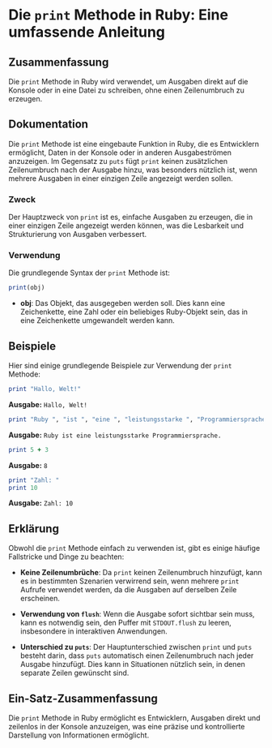 <!--
Meta Description: # Die `print` Methode in Ruby: Eine umfassende Anleitung ## Zusammenfassung Die `print` Methode in Ruby wird verwendet, um Ausgaben direkt auf die Kon...
Meta Keywords: print, die, ruby, eine, methode
-->

# Die `print` Methode in Ruby: Eine umfassende Anleitung

## Zusammenfassung
Die `print` Methode in Ruby wird verwendet, um Ausgaben direkt auf die Konsole oder in eine Datei zu schreiben, ohne einen Zeilenumbruch zu erzeugen.

## Dokumentation
Die `print` Methode ist eine eingebaute Funktion in Ruby, die es Entwicklern ermöglicht, Daten in der Konsole oder in anderen Ausgabeströmen anzuzeigen. Im Gegensatz zu `puts` fügt `print` keinen zusätzlichen Zeilenumbruch nach der Ausgabe hinzu, was besonders nützlich ist, wenn mehrere Ausgaben in einer einzigen Zeile angezeigt werden sollen.

### Zweck
Der Hauptzweck von `print` ist es, einfache Ausgaben zu erzeugen, die in einer einzigen Zeile angezeigt werden können, was die Lesbarkeit und Strukturierung von Ausgaben verbessert.

### Verwendung
Die grundlegende Syntax der `print` Methode ist:

```ruby
print(obj)
```

- **obj**: Das Objekt, das ausgegeben werden soll. Dies kann eine Zeichenkette, eine Zahl oder ein beliebiges Ruby-Objekt sein, das in eine Zeichenkette umgewandelt werden kann.

## Beispiele
Hier sind einige grundlegende Beispiele zur Verwendung der `print` Methode:

```ruby
print "Hallo, Welt!"
```
**Ausgabe:** `Hallo, Welt!`

```ruby
print "Ruby ", "ist ", "eine ", "leistungsstarke ", "Programmiersprache."
```
**Ausgabe:** `Ruby ist eine leistungsstarke Programmiersprache.`

```ruby
print 5 + 3
```
**Ausgabe:** `8`
  
```ruby
print "Zahl: "
print 10
```
**Ausgabe:** `Zahl: 10`
  
## Erklärung
Obwohl die `print` Methode einfach zu verwenden ist, gibt es einige häufige Fallstricke und Dinge zu beachten:

- **Keine Zeilenumbrüche**: Da `print` keinen Zeilenumbruch hinzufügt, kann es in bestimmten Szenarien verwirrend sein, wenn mehrere `print` Aufrufe verwendet werden, da die Ausgaben auf derselben Zeile erscheinen.
  
- **Verwendung von `flush`**: Wenn die Ausgabe sofort sichtbar sein muss, kann es notwendig sein, den Puffer mit `STDOUT.flush` zu leeren, insbesondere in interaktiven Anwendungen.

- **Unterschied zu `puts`**: Der Hauptunterschied zwischen `print` und `puts` besteht darin, dass `puts` automatisch einen Zeilenumbruch nach jeder Ausgabe hinzufügt. Dies kann in Situationen nützlich sein, in denen separate Zeilen gewünscht sind.

## Ein-Satz-Zusammenfassung
Die `print` Methode in Ruby ermöglicht es Entwicklern, Ausgaben direkt und zeilenlos in der Konsole anzuzeigen, was eine präzise und kontrollierte Darstellung von Informationen ermöglicht.